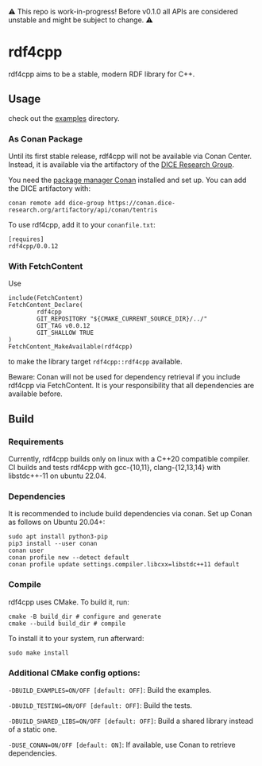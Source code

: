 ⚠️ This repo is work-in-progress! Before v0.1.0 all APIs are considered unstable and might be subject to change. ⚠️
# rdf4cpp

rdf4cpp aims to be a stable, modern RDF library for C++.

## Usage 
check out the [examples](./examples) directory. 

### As Conan Package

Until its first stable release, rdf4cpp will not be available via Conan Center. Instead, it is available via the artifactory of the [DICE Research Group](https://dice-research.org/). 

You need the [package manager Conan](https://conan.io/downloads.html) installed and set up. You can add the DICE artifactory with:
```shell
conan remote add dice-group https://conan.dice-research.org/artifactory/api/conan/tentris
```

To use rdf4cpp, add it to your `conanfile.txt`:
```
[requires]
rdf4cpp/0.0.12
```

### With FetchContent
Use
```
include(FetchContent)
FetchContent_Declare(
        rdf4cpp
        GIT_REPOSITORY "${CMAKE_CURRENT_SOURCE_DIR}/../"
        GIT_TAG v0.0.12
        GIT_SHALLOW TRUE
)
FetchContent_MakeAvailable(rdf4cpp)
```

to make the library target `rdf4cpp::rdf4cpp` available. 

Beware: Conan will not be used for dependency retrieval if you include rdf4cpp via FetchContent. It is your responsibility that all dependencies are available  before. 

## Build

### Requirements

Currently, rdf4cpp builds only on linux with a C++20 compatible compiler. 
CI builds and tests rdf4cpp with gcc-{10,11}, clang-{12,13,14} with libstdc++-11 on ubuntu 22.04. 

### Dependencies

It is recommended to include build dependencies via conan. Set up Conan as follows on Ubuntu 20.04+:
```shell
sudo apt install python3-pip
pip3 install --user conan
conan user
conan profile new --detect default
conan profile update settings.compiler.libcxx=libstdc++11 default
```


### Compile
rdf4cpp uses CMake. To build it, run: 
```shell
cmake -B build_dir # configure and generate
cmake --build build_dir # compile
```

To install it to your system, run afterward:
```shell
sudo make install
```

### Additional CMake config options:

`-DBUILD_EXAMPLES=ON/OFF [default: OFF]`: Build the examples.

`-DBUILD_TESTING=ON/OFF [default: OFF]`: Build  the tests.

`-DBUILD_SHARED_LIBS=ON/OFF [default: OFF]`: Build a shared library instead of a static one.

`-DUSE_CONAN=ON/OFF [default: ON]`: If available, use Conan to retrieve dependencies.

